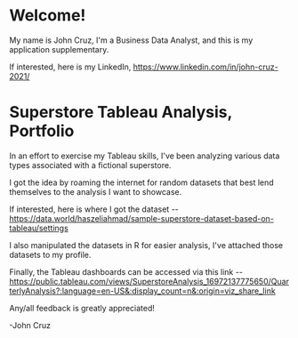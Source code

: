 # Welcome!
My name is John Cruz, I'm a Business Data Analyst, and this is my application supplementary. 

If interested, here is my LinkedIn, https://www.linkedin.com/in/john-cruz-2021/

# Superstore Tableau Analysis, Portfolio
In an effort to exercise my Tableau skills, I've been analyzing various data types associated with a fictional superstore.

I got the idea by roaming the internet for random datasets that best lend themselves to the analysis I want to showcase.

If interested, here is where I got the dataset --
https://data.world/haszeliahmad/sample-superstore-dataset-based-on-tableau/settings

I also manipulated the datasets in R for easier analysis, I've attached those datasets to my profile. 

Finally, the Tableau dashboards can be accessed via this link --
https://public.tableau.com/views/SuperstoreAnalysis_16972137775650/QuarterlyAnalysis?:language=en-US&:display_count=n&:origin=viz_share_link

Any/all feedback is greatly appreciated!

-John Cruz

